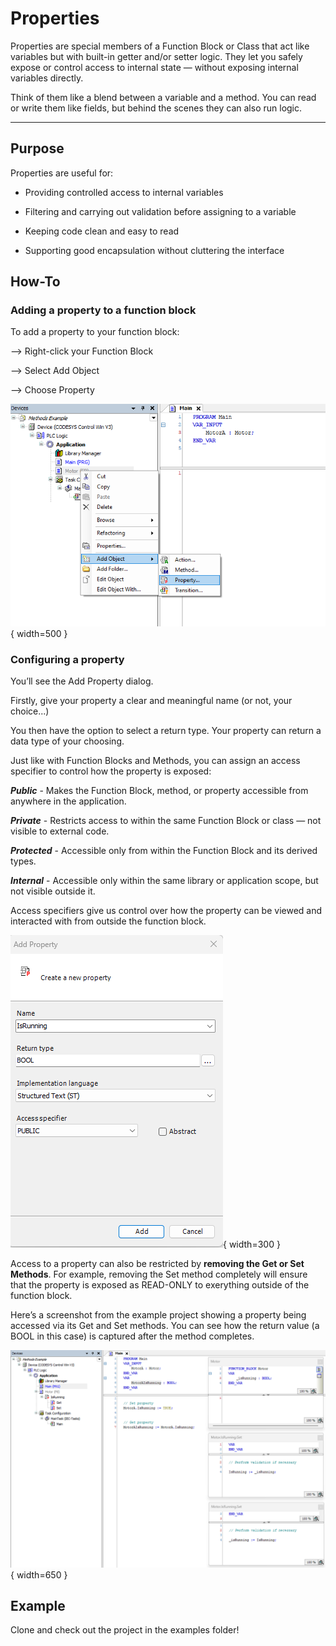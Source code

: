 # Properties

Properties are special members of a Function Block or Class that act like variables but with built-in getter and/or setter logic. They let you safely expose or control access to internal state — without exposing internal variables directly.

Think of them like a blend between a variable and a method. You can read or write them like fields, but behind the scenes they can also run logic.

---

## Purpose

Properties are useful for:

- Providing controlled access to internal variables

- Filtering and carrying out validation before assigning to a variable

- Keeping code clean and easy to read

- Supporting good encapsulation without cluttering the interface

## How-To

### Adding a property to a function block
To add a property to your function block:

--> Right-click your Function Block

--> Select Add Object

--> Choose Property

![Insert POU](docs/private/images/Properties/add-property.png){ width=500 }


### Configuring a property

You’ll see the Add Property dialog.

Firstly, give your property a clear and meaningful name (or not, your choice...)

You then have the option to select a return type. Your property can return a data type of your choosing.

Just like with Function Blocks and Methods, you can assign an access specifier to control how the property is exposed:

***Public*** - Makes the Function Block, method, or property accessible from anywhere in the application.

***Private*** - Restricts access to within the same Function Block or class — not visible to external code.

***Protected*** - Accessible only from within the Function Block and its derived types.

***Internal*** - Accessible only within the same library or application scope, but not visible outside it.

Access specifiers give us control over how the property can be viewed and interacted with from outside the function block.


![Insert POU](docs/private/images/Properties/configure.png){ width=300 }

Access to a property can also be restricted by **removing the Get or Set Methods**. For example, removing the Set method completely will ensure that the property is exposed as READ-ONLY to exerything outside of the function block.


Here’s a screenshot from the example project showing a property being accessed via its Get and Set methods. You can see how the return value (a BOOL in this case) is captured after the method completes.

![Insert POU](docs/private/images/Properties/using-properties.png){ width=650 }


## Example

Clone and check out the project in the examples folder!